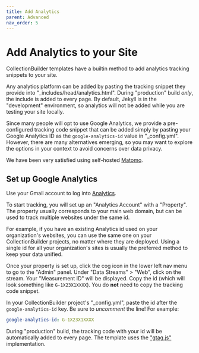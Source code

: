 ```yaml
---
title: Add Analytics
parent: Advanced
nav_order: 5
---
```


# Add Analytics to your Site

CollectionBuilder templates have a builtin method to add analytics tracking snippets to your site.

Any analytics platform can be added by pasting the tracking snippet they provide into "_includes/head/analytics.html".
During "production" build *only*, the include is added to every page.
By default, Jekyll is in the "development" environment, so analytics will not be added while you are testing your site locally.

Since many people will opt to use Google Analytics, we provide a pre-configured tracking code snippet that can be added simply by pasting your Google Analytics ID as the `google-analytics-id` value in "_config.yml".
However, there are many alternatives emerging, so you may want to explore the options in your context to avoid concerns over data privacy.

We have been very satisfied using self-hosted [Matomo](https://matomo.org/).

## Set up Google Analytics

Use your Gmail account to log into [Analytics](analytics.google.com/).

To start tracking, you will set up an "Analytics Account" with a "Property".
The property usually corresponds to your main web domain, but can be used to track multiple websites under the same id.

For example, if you have an existing Analytics id used on your organization's websites, you can use the same one on your CollectionBuilder projects, no matter where they are deployed.
Using a single id for all your organization's sites is usually the preferred method to keep your data unified.

Once your property is set up, click the cog icon in the lower left nav menu to go to the "Admin" panel. 
Under "Data Streams" > "Web", click on the stream.
Your "Measurement ID" will be displayed.
Copy the id (which will look something like `G-1X23X1XXXX`).
You do **not** need to copy the tracking code snippet.

In your CollectionBuilder project's "_config.yml", paste the id after the `google-analytics-id` key.
Be sure to *uncomment* the line!
For example:

```yaml
google-analytics-id: G-1X23X1XXXX
```

During "production" build, the tracking code with your id will be automatically added to every page.
The template uses the ["gtag.js"](https://developers.google.com/analytics/devguides/collection/gtagjs/) implementation.
